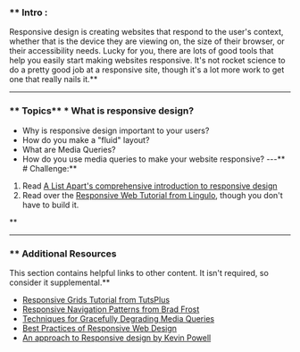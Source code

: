 ### ** Intro :
>
Responsive design is creating websites that respond to the user's context, whether that is the device they are viewing on, the size of their browser, or their accessibility needs.  Lucky for you, there are lots of good tools that help you easily start making websites responsive.  It's not rocket science to do a pretty good job at a responsive site, though it's a lot more work to get one that really nails it.** 

---


### ** Topics** * What is responsive design?
* Why is responsive design important to your users?
* How do you make a "fluid" layout?
* What are Media Queries?
* How do you use media queries to make your website responsive?
---** # Challenge:** <div class="lesson-content__panel" markdown="1">
1. Read [A List Apart's comprehensive introduction to responsive design](http://alistapart.com/article/responsive-web-design)
2. Read over the [Responsive Web Tutorial from Lingulo](https://web.archive.org/web/20200401203302/https://www.lingulo.com/tutorials/css/how-to-build-a-html5-website-from-scratch), though you don't have to build it.
</div>** 

---


### ** Additional Resources
This section contains helpful links to other content. It isn't required, so consider it supplemental.** 

* [Responsive Grids Tutorial from TutsPlus](http://webdesign.tutsplus.com/tutorials/htmlcss-tutorials/a-basic-responsive-grid-plus-handy-css3-media-query-reporter/)
* [Responsive Navigation Patterns from Brad Frost](https://bradfrost.com/blog/post/responsive-nav-patterns/)
* [Techniques for Gracefully Degrading Media Queries](http://coding.smashingmagazine.com/2011/08/10/techniques-for-gracefully-degrading-media-queries/)
* [Best Practices of Responsive Web Design](https://medium.com/level-up-web/best-practices-of-responsive-web-design-6da8578f65c4)
* [An approach to Responsive design by Kevin Powell](https://www.youtube.com/watch?v=0ohtVzCSHqs)

